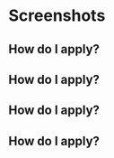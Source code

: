 



# Screenshots

## How do I apply?



## How do I apply?



## How do I apply?
## How do I apply?


